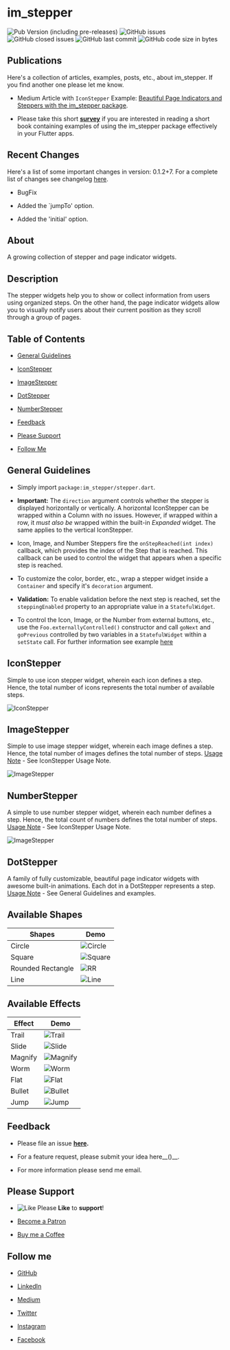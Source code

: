 # im_stepper

![Pub Version (including pre-releases)](https://img.shields.io/pub/v/im_stepper?include_prereleases)
![GitHub issues](https://img.shields.io/github/issues-raw/imujtaba8488/package_im_stepper)
![GitHub closed issues](https://img.shields.io/github/issues-closed/imujtaba8488/package_im_stepper)
![GitHub last commit](https://img.shields.io/github/last-commit/imujtaba8488/package_im_stepper)
![GitHub code size in bytes](https://img.shields.io/github/languages/code-size/imujtaba8488/package_im_stepper)

## Publications

Here's a collection of articles, examples, posts, etc., about im_stepper. If you find another one please let me know.

* Medium Article with `IconStepper` Example: [Beautiful Page Indicators and Steppers with the im_stepper package](https://imujtaba8488.medium.com/beautiful-page-indicators-and-steppers-with-the-im-stepper-package-8c091cf5364e).

* Please take this short __[survey](https://forms.gle/rQqpARMTAcCCNE9V8)__ if you are interested in reading a short book containing examples of using the im_stepper package effectively in your Flutter apps.

## Recent Changes

Here's a list of some important changes in version: 0.1.2+7. For a complete list of changes see changelog [here](https://pub.dev/packages/im_stepper/changelog).

* BugFix

* Added the `jumpTo' option.

* Added the 'initial' option.

## About

A growing collection of stepper and page indicator widgets.

## Description

The stepper widgets help you to show or collect information from users using organized steps. On the other hand, the page indicator widgets allow you to visually notify users about their current position as they scroll through a group of pages.

## Table of Contents

* [General Guidelines](#general-guidelines)

* [IconStepper](#iconstepper)

* [ImageStepper](#imagestepper)

* [DotStepper](#dotstepper)

* [NumberStepper](#numberstepper)

* [Feedback](#feedback)

* [Please Support](#please-support)

* [Follow Me](#follow-me)

## General Guidelines

* Simply import `package:im_stepper/stepper.dart`.

* __Important:__ The `direction` argument controls whether the stepper is displayed horizontally or vertically. A horizontal IconStepper can be wrapped within a Column with no issues. However, if wrapped within a row, it _must also be_ wrapped within the built-in _Expanded_ widget. The same applies to the vertical IconStepper.

* Icon, Image, and Number Steppers fire the `onStepReached(int index)` callback, which provides the index of the Step that is reached. This callback can be used to control the widget that appears when a specific step is reached.

* To customize the color, border, etc., wrap a stepper widget inside a `Container` and specify it's `decoration` argument.

* __Validation:__ To enable validation before the next step is reached, set the `steppingEnabled` property to an appropriate value in a `StatefulWidget`.

* To control the Icon, Image, or the Number from external buttons, etc., use the `Foo.externallyControlled()` constructor and call `goNext` and `goPrevious` controlled by two variables in a `StatefulWidget` within a `setState` call. For further information see example [here](https://pub.dev/packages/im_stepper/example)

## IconStepper

Simple to use icon stepper widget, wherein each icon defines a step. Hence, the total number of icons represents the total number of available steps.

![IconStepper](https://github.com/imujtaba8488/showcase/blob/master/icon_stepper_05.gif)

## ImageStepper

Simple to use image stepper widget, wherein each image defines a step. Hence, the total number of images defines the total number of steps. [Usage Note](#iconstepper---usage-note) - See IconStepper Usage Note.

![ImageStepper](https://github.com/imujtaba8488/showcase/blob/master/im_stepper/image_stepper_02.gif)

## NumberStepper

A simple to use number stepper widget, wherein each number defines a step. Hence, the total count of numbers defines the total number of steps. [Usage Note](#iconstepper---usage-note) - See IconStepper Usage Note.

![ImageStepper](https://github.com/imujtaba8488/showcase/blob/master/im_stepper/number_stepper_01.gif)

## DotStepper

A family of fully customizable, beautiful page indicator widgets with awesome built-in animations. Each dot in a DotStepper represents a step. [Usage Note](#general-guidelines) - See General Guidelines and examples.

## Available Shapes

 **Shapes**        | **Demo**
-------------------|------------
 Circle            |![Circle](https://github.com/imujtaba8488/showcase/blob/master/dot_stepper_circle.png)
 Square            |![Square](https://github.com/imujtaba8488/showcase/blob/master/dot_stepper_square.png)
 Rounded Rectangle |![RR](https://github.com/imujtaba8488/showcase/blob/master/dot_stepper_rounded_rectangle.png)
 Line              |![Line](https://github.com/imujtaba8488/showcase/blob/master/dot_stepper_line.png)

## Available Effects

 **Effect** | **Demo**
------------|----------------
 Trail      |![Trail](https://github.com/imujtaba8488/showcase/blob/master/dot_stepper_trail.gif)
 Slide      |![Slide](https://github.com/imujtaba8488/showcase/blob/master/dot_stepper_slide.gif)
 Magnify    |![Magnify](https://github.com/imujtaba8488/showcase/blob/master/dot_stepper_magnify.gif)
 Worm       |![Worm](https://github.com/imujtaba8488/showcase/blob/master/dot_stepper_worm.gif)
 Flat       |![Flat](https://github.com/imujtaba8488/showcase/blob/master/dot_stepper_flat.gif)
 Bullet     |![Bullet](https://github.com/imujtaba8488/showcase/blob/master/dot_stepper_bullet.gif)
 Jump       |![Jump](https://github.com/imujtaba8488/showcase/blob/master/dot_stepper_jump.gif)

## Feedback

* Please file an issue __[here](https://github.com/imujtaba8488/package_im_stepper/issues).__

* For a feature request, please submit your idea here__()__.

* For more information please send me email.

## Please Support

* ![Like](https://github.com/imujtaba8488/showcase/blob/master/thumbs_up.png) Please __Like__ to __support__!

* [Become a Patron](https://www.patreon.com/imujtaba8488)

* [Buy me a Coffee](https://www.buymeacoffee.com/imujtaba8488)

## Follow me

* [](https://icons8.com/icon/114433/medium-monogram)[GitHub](https://github.com/imujtaba8488)

* [LinkedIn](https://www.linkedin.com/in/imujtaba8488/)

* [Medium](https://imujtaba8488.medium.com)

* [Twitter](https://twitter.com/imujtaba8488)

* [Instagram](https://www.instagram.com/imujtaba8488/)

* [Facebook](https://www.facebook.com/imujtaba8488/)
